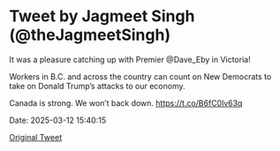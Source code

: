 # Tweet by Jagmeet Singh (@theJagmeetSingh)

It was a pleasure catching up with Premier @Dave_Eby in Victoria!

Workers in B.C. and across the country can count on New Democrats to take on Donald Trump’s attacks to our economy.

Canada is strong.
We won’t back down. https://t.co/B6fC0lv63q

Date: 2025-03-12 15:40:15

[Original Tweet](https://x.com/theJagmeetSingh/status/1899847918141550926)
